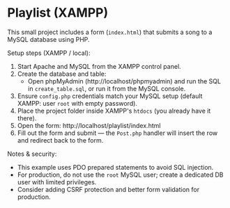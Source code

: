 # Playlist (XAMPP)

This small project includes a form (`index.html`) that submits a song to a MySQL database using PHP.

Setup steps (XAMPP / local):

1. Start Apache and MySQL from the XAMPP control panel.
2. Create the database and table:
   - Open phpMyAdmin (http://localhost/phpmyadmin) and run the SQL in `create_table.sql`, or run it from the MySQL console.
3. Ensure `config.php` credentials match your MySQL setup (default XAMPP: user `root` with empty password).
4. Place the project folder inside XAMPP's `htdocs` (you already have it there).
5. Open the form: http://localhost/playlist/index.html
6. Fill out the form and submit — the `Post.php` handler will insert the row and redirect back to the form.

Notes & security:
- This example uses PDO prepared statements to avoid SQL injection.
- For production, do not use the `root` MySQL user; create a dedicated DB user with limited privileges.
- Consider adding CSRF protection and better form validation for production.

